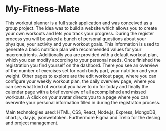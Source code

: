 # My-Fitness-Mate

This workout planner is a full stack application and was conceived as a group project. The idea was to build a website which allows you to create your own workouts and lets you track your progress. During the register process you will be asked a bunch of personal questions about your physique, your activity and your workout goals. This information is used to generate a basic nutrition plan with recommended values for your macronutrients. Additionally you are provided with a default workout plan, which you can modify according to your personal needs. Once finished the registration you find yourself on the dashbord. There you see an overview of the number of exercises set for each body part, your nutrition and your weight. Other pages to explore are the edit workout page, where you can configure your weekly workout plan, the daily overview page, where you can see what kind of workout you have to do for today and finally the calendar page with a brief overview of all accomplished and missed workouts. A click on your avatar directs you to a page where you can overwrite your personal information filled in during the registraton process.

Main technologies used: HTML, CSS, React, Node.js, Express, MongoDB, chart.js, day.js, jsonwebtoken. Furthermore Figma and Trello for the desing and project management.
